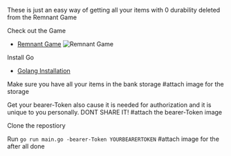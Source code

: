 These is just an easy way of getting all your items with 0 durability deleted from the Remnant Game

Check out the Game

- [Remnant Game](https://game.theremnants.app/)
![Remnant Game](static/exhibit2.png)

Install Go

- [Golang Installation](https://go.dev/doc/install)

Make sure you have all your items in the bank storage
#attach image for the storage

Get your bearer-Token also cause it is needed for authorization and it is unique to you personally. DONT SHARE IT!
#attach the bearer-Token image

Clone the repostiory

Run `go run main.go -bearer-Token YOURBEARERTOKEN`
#attach image for the after all done


